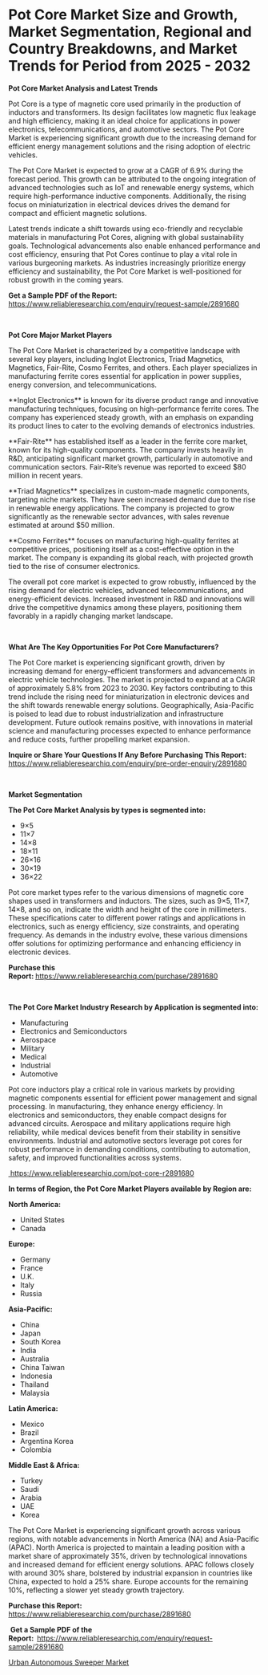<p><h1>Pot Core Market Size and Growth, Market Segmentation, Regional and Country Breakdowns, and Market Trends for Period from 2025 -  2032</h1></p><p><strong>Pot Core Market Analysis and Latest Trends</strong></p>
<p><p>Pot Core is a type of magnetic core used primarily in the production of inductors and transformers. Its design facilitates low magnetic flux leakage and high efficiency, making it an ideal choice for applications in power electronics, telecommunications, and automotive sectors. The Pot Core Market is experiencing significant growth due to the increasing demand for efficient energy management solutions and the rising adoption of electric vehicles.</p><p>The Pot Core Market is expected to grow at a CAGR of 6.9% during the forecast period. This growth can be attributed to the ongoing integration of advanced technologies such as IoT and renewable energy systems, which require high-performance inductive components. Additionally, the rising focus on miniaturization in electrical devices drives the demand for compact and efficient magnetic solutions.</p><p>Latest trends indicate a shift towards using eco-friendly and recyclable materials in manufacturing Pot Cores, aligning with global sustainability goals. Technological advancements also enable enhanced performance and cost efficiency, ensuring that Pot Cores continue to play a vital role in various burgeoning markets. As industries increasingly prioritize energy efficiency and sustainability, the Pot Core Market is well-positioned for robust growth in the coming years.</p></p>
<p><strong>Get a Sample PDF of the Report:&nbsp;</strong> <a href="https://www.reliableresearchiq.com/enquiry/request-sample/2891680?utm_campaign=3318&utm_medium=2&utm_source=Github&utm_content=ia&utm_term=14032025&utm_id=pot-core">https://www.reliableresearchiq.com/enquiry/request-sample/2891680</a></p>
<p>&nbsp;</p>
<p><strong>Pot Core Major Market Players</strong></p>
<p><p>The Pot Core Market is characterized by a competitive landscape with several key players, including Inglot Electronics, Triad Magnetics, Magnetics, Fair-Rite, Cosmo Ferrites, and others. Each player specializes in manufacturing ferrite cores essential for application in power supplies, energy conversion, and telecommunications.</p><p>**Inglot Electronics** is known for its diverse product range and innovative manufacturing techniques, focusing on high-performance ferrite cores. The company has experienced steady growth, with an emphasis on expanding its product lines to cater to the evolving demands of electronics industries.</p><p>**Fair-Rite** has established itself as a leader in the ferrite core market, known for its high-quality components. The company invests heavily in R&D, anticipating significant market growth, particularly in automotive and communication sectors. Fair-Rite’s revenue was reported to exceed $80 million in recent years.</p><p>**Triad Magnetics** specializes in custom-made magnetic components, targeting niche markets. They have seen increased demand due to the rise in renewable energy applications. The company is projected to grow significantly as the renewable sector advances, with sales revenue estimated at around $50 million.</p><p>**Cosmo Ferrites** focuses on manufacturing high-quality ferrites at competitive prices, positioning itself as a cost-effective option in the market. The company is expanding its global reach, with projected growth tied to the rise of consumer electronics.</p><p>The overall pot core market is expected to grow robustly, influenced by the rising demand for electric vehicles, advanced telecommunications, and energy-efficient devices. Increased investment in R&D and innovations will drive the competitive dynamics among these players, positioning them favorably in a rapidly changing market landscape.</p></p>
<p>&nbsp;</p>
<p><strong>What Are The Key Opportunities For Pot Core Manufacturers?</strong></p>
<p><p>The Pot Core market is experiencing significant growth, driven by increasing demand for energy-efficient transformers and advancements in electric vehicle technologies. The market is projected to expand at a CAGR of approximately 5.8% from 2023 to 2030. Key factors contributing to this trend include the rising need for miniaturization in electronic devices and the shift towards renewable energy solutions. Geographically, Asia-Pacific is poised to lead due to robust industrialization and infrastructure development. Future outlook remains positive, with innovations in material science and manufacturing processes expected to enhance performance and reduce costs, further propelling market expansion.</p></p>
<p><strong>Inquire or Share Your Questions If Any Before Purchasing This Report:</strong> <a href="https://www.reliableresearchiq.com/enquiry/pre-order-enquiry/2891680?utm_campaign=3318&utm_medium=2&utm_source=Github&utm_content=ia&utm_term=14032025&utm_id=pot-core">https://www.reliableresearchiq.com/enquiry/pre-order-enquiry/2891680</a></p>
<p>&nbsp;</p>
<p><strong>Market Segmentation</strong></p>
<p><strong>The Pot Core Market Analysis by types is segmented into:</strong></p>
<p><ul><li> 9×5</li><li>11×7</li><li>14×8</li><li>18×11</li><li>26×16</li><li>30×19</li><li>36×22 </li></ul></p>
<p><p>Pot core market types refer to the various dimensions of magnetic core shapes used in transformers and inductors. The sizes, such as 9×5, 11×7, 14×8, and so on, indicate the width and height of the core in millimeters. These specifications cater to different power ratings and applications in electronics, such as energy efficiency, size constraints, and operating frequency. As demands in the industry evolve, these various dimensions offer solutions for optimizing performance and enhancing efficiency in electronic devices.</p></p>
<p><strong>Purchase this Report:&nbsp;</strong><a href="https://www.reliableresearchiq.com/purchase/2891680?utm_campaign=3318&utm_medium=2&utm_source=Github&utm_content=ia&utm_term=14032025&utm_id=pot-core">https://www.reliableresearchiq.com/purchase/2891680</a></p>
<p>&nbsp;</p>
<p><strong>The Pot Core Market Industry Research by Application is segmented into:</strong></p>
<p><ul><li> Manufacturing</li><li>Electronics and Semiconductors</li><li>Aerospace</li><li>Military</li><li>Medical</li><li>Industrial</li><li>Automotive </li></ul></p>
<p><p>Pot core inductors play a critical role in various markets by providing magnetic components essential for efficient power management and signal processing. In manufacturing, they enhance energy efficiency. In electronics and semiconductors, they enable compact designs for advanced circuits. Aerospace and military applications require high reliability, while medical devices benefit from their stability in sensitive environments. Industrial and automotive sectors leverage pot cores for robust performance in demanding conditions, contributing to automation, safety, and improved functionalities across systems.</p></p>
<p><a href="https://www.reliableresearchiq.com/pot-core-r2891680?utm_campaign=3318&utm_medium=2&utm_source=Github&utm_content=ia&utm_term=14032025&utm_id=pot-core">&nbsp;https://www.reliableresearchiq.com/pot-core-r2891680</a></p>
<p><strong>In terms of Region, the Pot Core Market Players available by Region are:</strong></p>
<p>
    <p> <strong> North America: </strong>
        <ul>
            <li>United States</li>
            <li>Canada</li>
        </ul>
        </p> 
    <p> <strong> Europe: </strong>
        <ul>
            <li>Germany</li>
            <li>France</li>
            <li>U.K.</li>
            <li>Italy</li>
            <li>Russia</li>
        </ul>
        </p> 
    <p> <strong> Asia-Pacific: </strong>
        <ul>
            <li>China</li>
            <li>Japan</li>
            <li>South Korea</li>
            <li>India</li>
            <li>Australia</li>
            <li>China Taiwan</li>
            <li>Indonesia</li>
            <li>Thailand</li>
            <li>Malaysia</li>
        </ul>
        </p> 
    <p> <strong> Latin America: </strong>
        <ul>
            <li>Mexico</li>
            <li>Brazil</li>
            <li>Argentina Korea</li>
            <li>Colombia</li>
        </ul>
        </p> 
    <p> <strong> Middle East & Africa: </strong>
        <ul>
            <li>Turkey</li>
            <li>Saudi</li>
            <li>Arabia</li>
            <li>UAE</li>
            <li>Korea</li>
        </ul>
    </p>
    </p>
<p><p>The Pot Core Market is experiencing significant growth across various regions, with notable advancements in North America (NA) and Asia-Pacific (APAC). North America is projected to maintain a leading position with a market share of approximately 35%, driven by technological innovations and increased demand for efficient energy solutions. APAC follows closely with around 30% share, bolstered by industrial expansion in countries like China, expected to hold a 25% share. Europe accounts for the remaining 10%, reflecting a slower yet steady growth trajectory.</p></p>
<p><strong>Purchase this Report: </strong><a href="https://www.reliableresearchiq.com/purchase/2891680?utm_campaign=3318&utm_medium=2&utm_source=Github&utm_content=ia&utm_term=14032025&utm_id=pot-core">https://www.reliableresearchiq.com/purchase/2891680</a></p>
<p>&nbsp;<strong>Get a Sample PDF of the Report:&nbsp;&nbsp;</strong><a href="https://www.reliableresearchiq.com/enquiry/request-sample/2891680?utm_campaign=3318&utm_medium=2&utm_source=Github&utm_content=ia&utm_term=14032025&utm_id=pot-core">https://www.reliableresearchiq.com/enquiry/request-sample/2891680</a></p>
<p><strong></strong></p>
<p><p><a href="https://github.com/bulkagumanvv/Market-Research-Report-List-1/blob/main/urban-autonomous-sweeper-market.md?utm_campaign=3318&utm_medium=2&utm_source=Github&utm_content=ia&utm_term=14032025&utm_id=pot-core">Urban Autonomous Sweeper Market</a></p></p>
